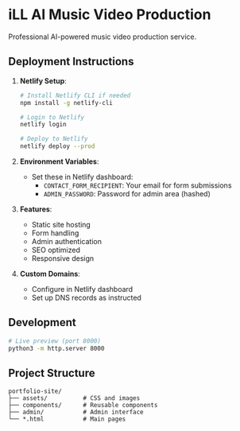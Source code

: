 # iLL AI Music Video Production

Professional AI-powered music video production service.

## Deployment Instructions

1. **Netlify Setup**:
   ```bash
   # Install Netlify CLI if needed
   npm install -g netlify-cli

   # Login to Netlify
   netlify login

   # Deploy to Netlify
   netlify deploy --prod
   ```

2. **Environment Variables**:
   - Set these in Netlify dashboard:
     - `CONTACT_FORM_RECIPIENT`: Your email for form submissions
     - `ADMIN_PASSWORD`: Password for admin area (hashed)

3. **Features**:
   - Static site hosting
   - Form handling
   - Admin authentication
   - SEO optimized
   - Responsive design

4. **Custom Domains**:
   - Configure in Netlify dashboard
   - Set up DNS records as instructed

## Development

```bash
# Live preview (port 8000)
python3 -m http.server 8000
```

## Project Structure

```
portfolio-site/
├── assets/          # CSS and images
├── components/      # Reusable components
├── admin/           # Admin interface
└── *.html           # Main pages